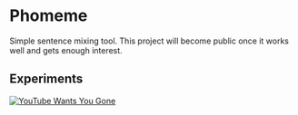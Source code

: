 # Phomeme
Simple sentence mixing tool.
This project will become public once it works well and gets enough interest.
## Experiments
[![YouTube Wants You Gone](https://img.youtube.com/vi/B6BDVJbobwY/0.jpg)](https://www.youtube.com/watch?v=B6BDVJbobwY)
